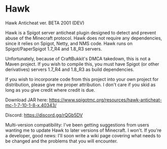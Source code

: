 # Hawk
Hawk Anticheat ver. BETA 2001 (DEV)

Hawk is a Spigot server anticheat plugin designed to detect and prevent abuse of the Minecraft protocol. Hawk does not require any dependencies, since it relies on Spigot, Netty, and NMS code. Hawk runs on Spigot/PaperSpigot 1.7_R4 and 1.8_R3 servers.

Unfortunately, because of CraftBukkit's DMCA takedown, this is not a Maven project. If you wish to compile this, you must have Spigot (or other derivatives) servers 1.7_R4 and 1.8_R3 as build dependencies.

If you wish to incorporate code from this project into your own project for distribution, please give me proper attribution. I don't care if you skid as long as you give credit where credit is due.

Download JAR here: https://www.spigotmc.org/resources/hawk-anticheat-mc-1-7-10-1-8-x.40343/

Discord: https://discord.gg/rQGb5DV

Multi-version compatibility: I've been getting suggestions from users wanting me to update Hawk to later versions of Minecraft. I won't. If you're a developer, good news: I'll soon write a wiki page covering what needs to be changed and the problems that you will encounter.